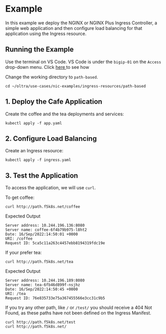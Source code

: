 # Example

In this example we deploy the NGINX or NGINX Plus Ingress Controller, a simple web application and then configure load balancing for that application using the Ingress resource.

## Running the Example

Use the terminal on VS Code. VS Code is under the `bigip-01` on the `Access` drop-down menu. Click <a href="https://raw.githubusercontent.com/F5EMEA/oltra/main/vscode.png"> here </a> to see how 

Change the working directory to `path-based`.
```
cd ~/oltra/use-cases/nic-examples/ingress-resources/path-based
```

## 1. Deploy the Cafe Application

Create the coffee and the tea deployments and services:
```
kubectl apply -f app.yaml
```

## 2. Configure Load Balancing

Create an Ingress resource:
```
kubectl apply -f ingress.yaml
```

## 3. Test the Application

To access the application, we will use `curl`.

To get coffee:
```
curl http://path.f5k8s.net/coffee 
```

 Expected Output
```
Server address: 10.244.196.136:8080
Server name: coffee-6f4b79b975-l8ht2
Date: 16/Sep/2022:14:50:01 +0000
URI: /coffee
Request ID: 5ca5c11a263c4457ebb8194319fdc19e
```

If your prefer tea: 

```
curl http://path.f5k8s.net/tea 
```

Expected Output
```
Server address: 10.244.196.189:8080
Server name: tea-6fb46d899f-nsjhz
Date: 16/Sep/2022:14:50:45 +0000
URI: /tea
Request ID: 76e835733e75a367455566e3cc31c9b5
```

If you try any other path, like `/` or `/test/` you should receive a 404 Not Found, as these paths have not been defined on the Ingress Manifest.

```
curl http://path.f5k8s.net/test 
curl http://path.f5k8s.net/ 
```
